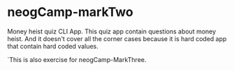 # neogCamp-markTwo
 Money heist quiz CLI App. This quiz app contain  questions about  money heist. And it doesn't cover all the corner cases because it is hard coded app that contain hard coded values.

`This is also exercise for neogCamp-MarkThree.